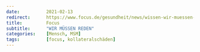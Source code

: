 ```yaml
---
date:          2021-02-13
redirect:      https://www.focus.de/gesundheit/news/wissen-wir-muessen-reden_id_12947057.html
title:         Focus
subtitle:      "WIR MÜSSEN REDEN"
categories:    [Mensch, MSM]
tags:          [focus, kollateralschäden]
---
```

